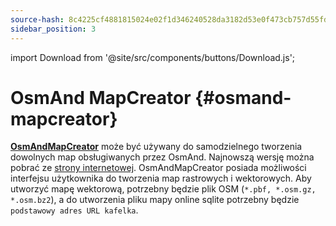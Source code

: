 ```yaml
---
source-hash: 8c4225cf4881815024e02f1d346240528da3182d53e0f473cb757d55fd61f6b9
sidebar_position: 3
---
```

import Download from '@site/src/components/buttons/Download.js';

# OsmAnd MapCreator {#osmand-mapcreator}


[**OsmAndMapCreator**](https://wiki.openstreetmap.org/wiki/OsmAndMapCreator) może być używany do samodzielnego tworzenia dowolnych map obsługiwanych przez OsmAnd. Najnowszą wersję można pobrać ze [strony internetowej](https://download.osmand.net/latest-night-build/OsmAndMapCreator-main.zip). OsmAndMapCreator posiada możliwości interfejsu użytkownika do tworzenia map rastrowych i wektorowych. Aby utworzyć mapę wektorową, potrzebny będzie plik OSM (`*.pbf, *.osm.gz, *.osm.bz2`), a do utworzenia pliku mapy online sqlite potrzebny będzie `podstawowy adres URL kafelka`.

<Download link="https://download.osmand.net/latest-night-build/OsmAndMapCreator-main.zip"/>